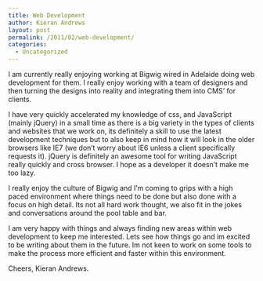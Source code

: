 ```yaml
---
title: Web Development
author: Kieran Andrews
layout: post
permalink: /2011/02/web-development/
categories:
  - Uncategorized
---
```

I am currently really enjoying working at Bigwig wired in Adelaide doing web development for them. I really enjoy working with a team of designers and then turning the designs into reality and integrating them into CMS&#8217; for clients. 

I have very quickly accelerated my knowledge of css, and JavaScript (mainly jQuery) in a small time as there is a big variety in the types of clients and websites that we work on, its definitely a skill to use the latest development techniques but to also keep in mind how it will look in the older browsers like IE7 (we don&#8217;t worry about IE6 unless a client specifically requests it). jQuery is definitely an awesome tool for writing JavaScript really quickly and cross browser. I hope as a developer it doesn&#8217;t make me too lazy.

I really enjoy the culture of Bigwig and I&#8217;m coming to grips with a high paced environment where things need to be done but also done with a focus on high detail. Its not all hard work thought, we also fit in the jokes and conversations around the pool table and bar.

I am very happy with things and always finding new areas within web development to keep me interested. Lets see how things go and im excited to be writing about them in the future. Im not keen to work on some tools to make the process more efficient and faster within this environment.

Cheers, Kieran Andrews.